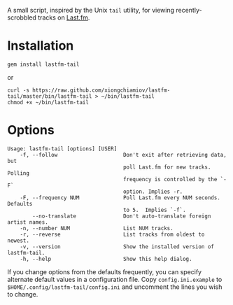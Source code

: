 A small script, inspired by the Unix `tail` utility, for viewing
recently-scrobbled tracks on [Last.fm](http://last.fm).

# Installation

    gem install lastfm-tail

or

    curl -s https://raw.github.com/xiongchiamiov/lastfm-tail/master/bin/lastfm-tail > ~/bin/lastfm-tail
	chmod +x ~/bin/lastfm-tail

# Options

    Usage: lastfm-tail [options] [USER]
        -f, --follow                     Don't exit after retrieving data, but
                                         poll Last.fm for new tracks.  Polling
                                         frequency is controlled by the `-F`
                                         option. Implies -r.
        -F, --frequency NUM              Poll Last.fm every NUM seconds. Defaults
                                         to 5.  Implies `-f`. 
            --no-translate               Don't auto-translate foreign artist names.
        -n, --number NUM                 List NUM tracks.
        -r, --reverse                    List tracks from oldest to newest.
        -v, --version                    Show the installed version of lastfm-tail.
        -h, --help                       Show this help dialog.

If you change options from the defaults frequently, you can specify alternate
default values in a configuration file.  Copy `config.ini.example` to
`$HOME/.config/lastfm-tail/config.ini` and uncomment the lines you wish to
change.

